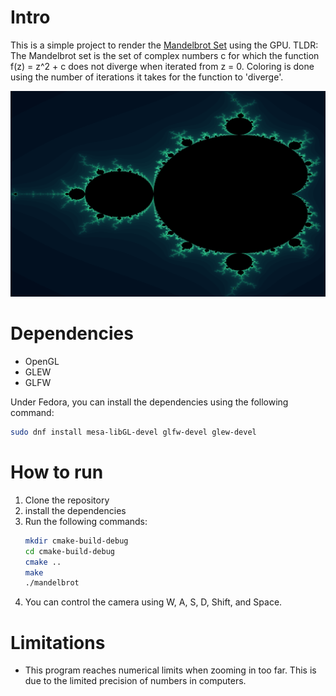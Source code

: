 # Intro
This is a simple project to render the [Mandelbrot Set](https://en.wikipedia.org/wiki/Mandelbrot_set) using the GPU.
TLDR: The Mandelbrot set is the set of complex numbers c for which the function f(z) = z^2 + c does not diverge when iterated from z = 0.
Coloring is done using the number of iterations it takes for the function to 'diverge'.

![images/image_for_readme.png](images/image_for_readme.png)

# Dependencies
- OpenGL
- GLEW
- GLFW

Under Fedora, you can install the dependencies using the following command:
```bash
sudo dnf install mesa-libGL-devel glfw-devel glew-devel
```

# How to run
1. Clone the repository
2. install the dependencies
3. Run the following commands:
    ```bash
    mkdir cmake-build-debug
    cd cmake-build-debug
    cmake ..
    make
    ./mandelbrot
    ```
4. You can control the camera using W, A, S, D, Shift, and Space.

# Limitations
- This program reaches numerical limits when zooming in too far. This is due to the limited precision of numbers in computers.
